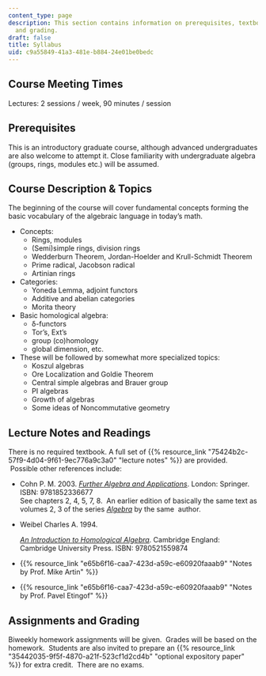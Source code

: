 ```yaml
---
content_type: page
description: This section contains information on prerequisites, textbooks, assignments,
  and grading.
draft: false
title: Syllabus
uid: c9a55849-41a3-481e-b884-24e01be0bedc
---
```

## Course Meeting Times

Lectures: 2 sessions / week, 90 minutes / session

## Prerequisites

This is an introductory graduate course, although advanced undergraduates are also welcome to attempt it. Close familiarity with undergraduate algebra (groups, rings, modules etc.) will be assumed. 

## Course Description & Topics

The beginning of the course will cover fundamental concepts forming the basic vocabulary of the algebraic language in today’s math. 

- Concepts:
    - Rings, modules
    - (Semi)simple rings, division rings
    - Wedderburn Theorem, Jordan-Hoelder and Krull-Schmidt Theorem
    - Prime radical, Jacobson radical
    - Artinian rings
- Categories:
    - Yoneda Lemma, adjoint functors
    - Additive and abelian categories
    - Morita theory
- Basic homological algebra: 
    - δ-functors
    - Tor’s, Ext’s
    - group (co)homology
    - global dimension, etc.
- These will be followed by somewhat more specialized topics:
    - Koszul algebras
    - Ore Localization and Goldie Theorem
    - Central simple algebras and Brauer group
    - PI algebras
    - Growth of algebras
    - Some ideas of Noncommutative geometry

## Lecture Notes and Readings

There is no required textbook. A full set of {{% resource_link "75424b2c-57f9-4d04-9f61-9ec776a9c3a0" "lecture notes" %}} are provided.  Possible other references include:

- Cohn P. M. 2003. [*Further Algebra and Applications*](https://www.worldcat.org/title/50143978). London: Springer. ISBN: 9781852336677        
    See chapters 2, 4, 5, 7, 8.  An earlier edition of basically the same text as volumes 2, 3 of the series [*Algebra*](https://www.worldcat.org/title/8031629) by the same  author.
- Weibel Charles A. 1994. 
    
    [*An Introduction to Homological Algebra*](https://www.worldcat.org/title/27935084). Cambridge England: Cambridge University Press. ISBN: 9780521559874
- {{% resource_link "e65b6f16-caa7-423d-a59c-e60920faaab9" "Notes by Prof. Mike Artin" %}} 
- {{% resource_link "e65b6f16-caa7-423d-a59c-e60920faaab9" "Notes by Prof. Pavel Etingof" %}} 

## Assignments and Grading

Biweekly homework assignments will be given.  Grades will be based on the homework.  Students are also invited to prepare an {{% resource_link "35442035-9f5f-4870-a21f-523cf1d2cd4b" "optional expository paper" %}} for extra credit.  There are no exams.